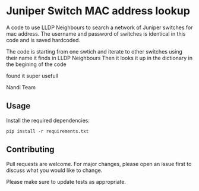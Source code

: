 # Juniper Switch MAC address lookup

A code to use LLDP Neighbours to search a network of Juniper switches for mac address.
The username and password of switches is identical in this code and is saved hardcoded.

The code is starting from one swtich and iterate to other switches using their name it finds in LLDP Neighbours
Then it looks it up in the dictionary in the begining of the code

found it super usefull


Nandi Team


## Usage

Install the required dependencies:

```
pip install -r requirements.txt
```


## Contributing

Pull requests are welcome. For major changes, please open an issue first
to discuss what you would like to change.

Please make sure to update tests as appropriate.
